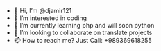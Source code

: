 - 👋 Hi, I’m @djamir121
- 👀 I’m interested in coding
- 🌱 I’m currently learning php and will soon python
- 💞️ I’m looking to collaborate on translate projects
- 📫 How to reach me? Just Call: +989369618255

<!---
djamir121/djamir121 is a ✨ special ✨ repository because its `README.md` (this file) appears on your GitHub profile.
You can click the Preview link to take a look at your changes.
--->
